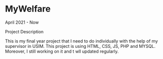 # MyWelfare

April 2021 - Now

Project Description

This is my final year project that I need to do individually with the help of my supervisor in USIM. This project is using HTML, CSS, JS, PHP and MYSQL.
Moreover, I still working on it and t wll updated regularly.
